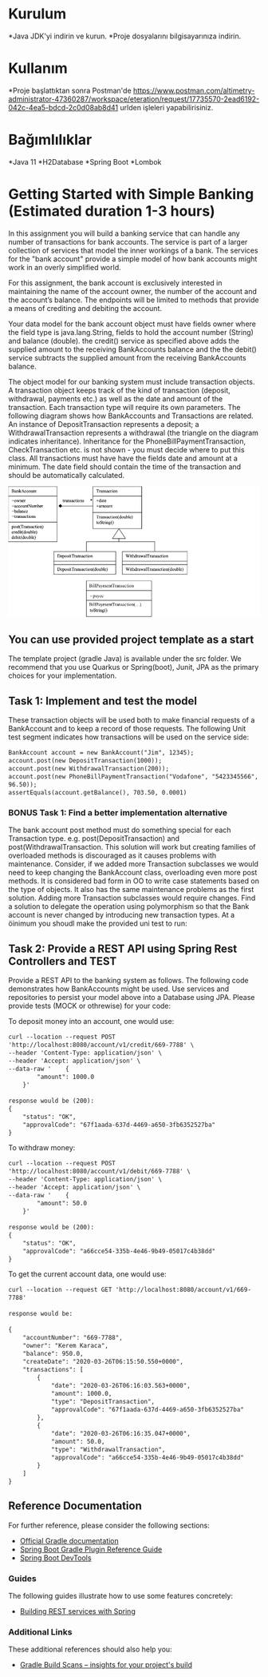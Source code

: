 
# Kurulum
*Java JDK'yi indirin ve kurun. *Proje dosyalarını bilgisayarınıza indirin.

# Kullanım
*Proje başlattıktan sonra Postman'de https://www.postman.com/altimetry-administrator-47360287/workspace/eteration/request/17735570-2ead6192-042c-4ea5-bdcd-2c0d08ab8d41 urlden işleleri yapabilirisiniz.

# Bağımlılıklar
*Java 11 *H2Database *Spring Boot *Lombok

# Getting Started with Simple Banking (Estimated duration 1-3 hours)

In this assignment you will build a banking service that can handle any number of transactions for bank accounts. The service is part of a larger collection of services that model the inner workings of a bank. The services for the "bank account" provide a simple model of how bank accounts might work in an overly simplified world.

For this assignment, the bank account is exclusively interested in maintaining the name of the account owner, the number of the account and the account’s balance. The endpoints will be limited to methods that provide a means of crediting and debiting the account. 

Your data model for the bank account object must have fields owner where the field type is java.lang.String, fields to hold the account number (String) and balance (double). the credit() service as specified above adds the supplied amount to the receiving BankAccounts balance and the the debit() service subtracts the supplied amount from the receiving BankAccounts balance.  

The object model for our banking system must include transaction objects. A transaction object keeps track of the kind of transaction (deposit, withdrawal, payments etc.) as well as the date and amount of the transaction. Each transaction type will require its own parameters. The following diagram shows how BankAccounts and Transactions are related. An instance of DepositTransaction represents a deposit; a WithdrawalTransaction represents a withdrawal (the triangle on the diagram indicates inheritance). Inheritance for the PhoneBillPaymentTransaction, CheckTransaction etc. is not shown - you must decide where to put this class.  All transactions must have  have the fields date and amount at a minimum. The date field should contain the time of the transaction and should be automatically calculated.

![model](images/model.png)

## You can use provided project template as a start
The template project (gradle Java) is available under the src folder.  We recommend that you use Quarkus or Spring(boot), Junit, JPA as the primary choices for your implementation.

## Task 1: Implement and test the model
These transaction objects will be used both to make financial requests of a BankAccount and to keep a record of those requests. The following Unit test segment indicates how transactions will be used on the service side:

    BankAccount account = new BankAccount("Jim", 12345);
    account.post(new DepositTransaction(1000));
    account.post(new WithdrawalTransaction(200));
    account.post(new PhoneBillPaymentTransaction("Vodafone", "5423345566", 96.50));
    assertEquals(account.getBalance(), 703.50, 0.0001)

### BONUS Task 1: Find a better implementation alternative
The bank account post method must do something special for each Transaction type. e.g. post(DepositTransaction) and post(WithdrawalTransaction. This solution will work but creating families of overloaded methods is discouraged as it causes problems with maintenance. Consider, if we added more Transaction subclasses we would need to keep changing the BankAccount class, overloading even more post methods. It is considered bad form in OO  to write case statements based on the type of objects. It also has the same maintenance problems as the first solution. Adding more Transaction subclasses would require changes. Find a solution to delegate the operation using polymorphism so that the Bank account is never changed by introducing new transaction types. At a öinimum you shoudl make the provided uni test to run:


## Task 2:  Provide a REST API using Spring Rest Controllers and TEST
Provide a REST API to the banking system as follows. The following code demonstrates how BankAccounts might be used.  Use services and repositories to persist your model above into a Database using JPA.  Please provide tests (MOCK or othrewise) for your code:

To deposit money into an account, one would use:

    curl --location --request POST 'http://localhost:8080/account/v1/credit/669-7788' \
    --header 'Content-Type: application/json' \
    --header 'Accept: application/json' \
    --data-raw '    {
            "amount": 1000.0
        }'

    response would be (200):
    {
        "status": "OK",
        "approvalCode": "67f1aada-637d-4469-a650-3fb6352527ba"
    }

To withdraw money:

    curl --location --request POST 'http://localhost:8080/account/v1/debit/669-7788' \
    --header 'Content-Type: application/json' \
    --header 'Accept: application/json' \
    --data-raw '    {
            "amount": 50.0
        }'

    response would be (200):
    {
        "status": "OK",
        "approvalCode": "a66cce54-335b-4e46-9b49-05017c4b38dd"
    }

To get the current account data, one would use:

    curl --location --request GET 'http://localhost:8080/account/v1/669-7788'

    response would be:

    {
        "accountNumber": "669-7788",
        "owner": "Kerem Karaca",
        "balance": 950.0,
        "createDate": "2020-03-26T06:15:50.550+0000",
        "transactions": [
            {
                "date": "2020-03-26T06:16:03.563+0000",
                "amount": 1000.0,
                "type": "DepositTransaction",
                "approvalCode": "67f1aada-637d-4469-a650-3fb6352527ba"
            },
            {
                "date": "2020-03-26T06:16:35.047+0000",
                "amount": 50.0,
                "type": "WithdrawalTransaction",
                "approvalCode": "a66cce54-335b-4e46-9b49-05017c4b38dd"
            }
        ]
    }


## Reference Documentation
For further reference, please consider the following sections:

* [Official Gradle documentation](https://docs.gradle.org)
* [Spring Boot Gradle Plugin Reference Guide](https://docs.spring.io/spring-boot/docs/2.2.5.RELEASE/gradle-plugin/reference/html/)
* [Spring Boot DevTools](https://docs.spring.io/spring-boot/docs/2.2.5.RELEASE/reference/htmlsingle/#using-boot-devtools)

### Guides
The following guides illustrate how to use some features concretely:

* [Building REST services with Spring](https://spring.io/guides/tutorials/bookmarks/)

### Additional Links
These additional references should also help you:
* [Gradle Build Scans – insights for your project's build](https://scans.gradle.com#gradle)



